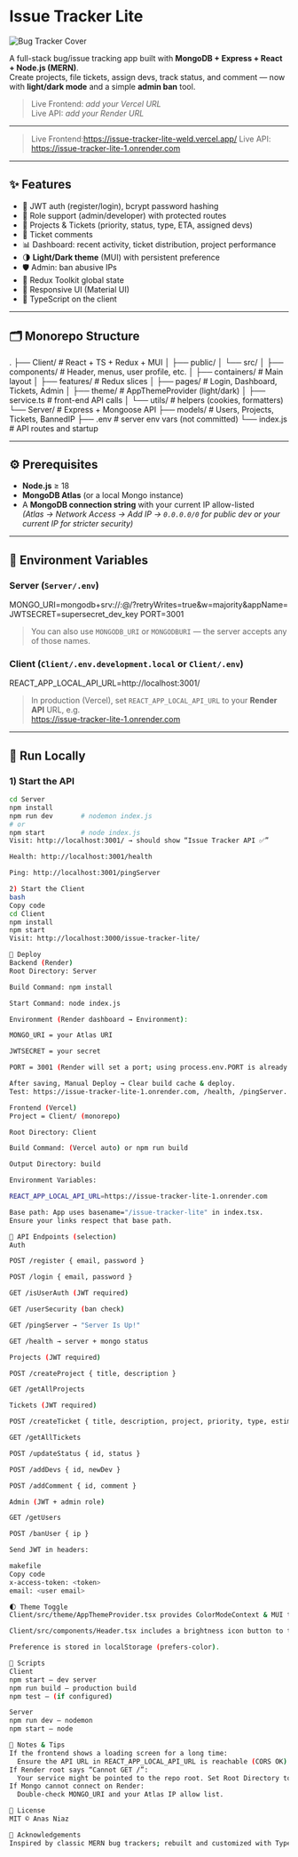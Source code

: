 # Issue Tracker Lite

![Bug Tracker Cover](https://www.softwaresuggest.com/blog/wp-content/uploads/2019/08/s-blog-3-01.jpg)

A full-stack bug/issue tracking app built with **MongoDB + Express + React + Node.js (MERN)**.  
Create projects, file tickets, assign devs, track status, and comment — now with **light/dark mode** and a simple **admin ban** tool.

> Live Frontend: _add your Vercel URL_  
> Live API: _add your Render URL_

---
> Live Frontend:https://issue-tracker-lite-weld.vercel.app/
> Live API: https://issue-tracker-lite-1.onrender.com
---
## ✨ Features

- 🔐 JWT auth (register/login), bcrypt password hashing
- 👥 Role support (admin/developer) with protected routes
- 🧾 Projects & Tickets (priority, status, type, ETA, assigned devs)
- 💬 Ticket comments
- 📊 Dashboard: recent activity, ticket distribution, project performance
- 🌗 **Light/Dark theme** (MUI) with persistent preference
- 🛡️ Admin: ban abusive IPs
- 🧰 Redux Toolkit global state
- 📱 Responsive UI (Material UI)
- 🧪 TypeScript on the client

---

## 🗂️ Monorepo Structure

.
├── Client/ # React + TS + Redux + MUI
│ ├── public/
│ └── src/
│ ├── components/ # Header, menus, user profile, etc.
│ ├── containers/ # Main layout
│ ├── features/ # Redux slices
│ ├── pages/ # Login, Dashboard, Tickets, Admin
│ ├── theme/ # AppThemeProvider (light/dark)
│ ├── service.ts # front-end API calls
│ └── utils/ # helpers (cookies, formatters)
└── Server/ # Express + Mongoose API
├── models/ # Users, Projects, Tickets, BannedIP
├── .env # server env vars (not committed)
└── index.js # API routes and startup


---

## ⚙️ Prerequisites

- **Node.js** ≥ 18
- **MongoDB Atlas** (or a local Mongo instance)
- A **MongoDB connection string** with your current IP allow-listed  
  _(Atlas → Network Access → Add IP → `0.0.0.0/0` for public dev or your current IP for stricter security)_

---

## 🔑 Environment Variables

### Server (`Server/.env`)

MONGO_URI=mongodb+srv://<user>:<pass>@<cluster>/<db>?retryWrites=true&w=majority&appName=<clusterName>
JWTSECRET=supersecret_dev_key
PORT=3001

> You can also use `MONGODB_URI` or `MONGODBURI` — the server accepts any of those names.

### Client (`Client/.env.development.local` or `Client/.env`)
REACT_APP_LOCAL_API_URL=http://localhost:3001/


> In production (Vercel), set `REACT_APP_LOCAL_API_URL` to your **Render API** URL, e.g.  
> https://issue-tracker-lite-1.onrender.com

---

## 🧪 Run Locally

### 1) Start the API
```bash
cd Server
npm install
npm run dev       # nodemon index.js
# or
npm start         # node index.js
Visit: http://localhost:3001/ → should show “Issue Tracker API ✅”

Health: http://localhost:3001/health

Ping: http://localhost:3001/pingServer

2) Start the Client
bash
Copy code
cd Client
npm install
npm start
Visit: http://localhost:3000/issue-tracker-lite/

🚀 Deploy
Backend (Render)
Root Directory: Server

Build Command: npm install

Start Command: node index.js

Environment (Render dashboard → Environment):

MONGO_URI = your Atlas URI

JWTSECRET = your secret

PORT = 3001 (Render will set a port; using process.env.PORT is already handled)

After saving, Manual Deploy → Clear build cache & deploy.
Test: https://issue-tracker-lite-1.onrender.com, /health, /pingServer.

Frontend (Vercel)
Project = Client/ (monorepo)

Root Directory: Client

Build Command: (Vercel auto) or npm run build

Output Directory: build

Environment Variables:

REACT_APP_LOCAL_API_URL=https://issue-tracker-lite-1.onrender.com

Base path: App uses basename="/issue-tracker-lite" in index.tsx.
Ensure your links respect that base path.

🔌 API Endpoints (selection)
Auth

POST /register { email, password }

POST /login { email, password }

GET /isUserAuth (JWT required)

GET /userSecurity (ban check)

GET /pingServer → "Server Is Up!"

GET /health → server + mongo status

Projects (JWT required)

POST /createProject { title, description }

GET /getAllProjects

Tickets (JWT required)

POST /createTicket { title, description, project, priority, type, estimatedTime }

GET /getAllTickets

POST /updateStatus { id, status }

POST /addDevs { id, newDev }

POST /addComment { id, comment }

Admin (JWT + admin role)

GET /getUsers

POST /banUser { ip }

Send JWT in headers:

makefile
Copy code
x-access-token: <token>
email: <user email>

🌓 Theme Toggle
Client/src/theme/AppThemeProvider.tsx provides ColorModeContext & MUI theme.

Client/src/components/Header.tsx includes a brightness icon button to toggle modes.

Preference is stored in localStorage (prefers-color).

🧭 Scripts
Client
npm start – dev server
npm run build – production build
npm test – (if configured)

Server
npm run dev – nodemon
npm start – node

🧩 Notes & Tips
If the frontend shows a loading screen for a long time:
  Ensure the API URL in REACT_APP_LOCAL_API_URL is reachable (CORS OK) and /pingServer returns text.
If Render root says “Cannot GET /”:
  Your service might be pointed to the repo root. Set Root Directory to Server or start with node Server/index.js.
If Mongo cannot connect on Render:
  Double-check MONGO_URI and your Atlas IP allow list.

📜 License
MIT © Anas Niaz

🙌 Acknowledgements
Inspired by classic MERN bug trackers; rebuilt and customized with TypeScript, MUI, and theme switching.
